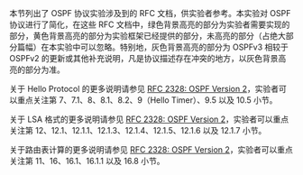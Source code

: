 本节列出了 OSPF 协议实验涉及到的 RFC 文档，供实验者参考。本实验对 OSPF 协议进行了简化，在这些 RFC 文档中，绿色背景高亮的部分为实验者需要实现的部分，黄色背景高亮的部分为实验框架已经提供的部分，未高亮的部分（占绝大部分篇幅）在本实验中可以忽略。特别地，灰色背景高亮的部分为 OSPFv3 相较于 OSPFv2 的更新或其他补充说明，凡是协议描述存在冲突的地方，以灰色背景高亮的部分为准。

关于 Hello Protocol 的更多说明请参见 [RFC 2328: OSPF Version 2](rfc2328.html)，实验者可以重点关注第 7、7.1、8、8.1、8.2、9（Hello Timer）、9.5 以及 10.5 小节。

关于 LSA 格式的更多说明请参见 [RFC 2328: OSPF Version 2](rfc2328.html)，实验者可以重点关注第 12、12.1、12.1.1、12.1.3、12.1.4、12.1.5、12.1.6 以及 12.1.7 小节。

关于路由表计算的更多说明请参见 [RFC 2328: OSPF Version 2](rfc2328.html)，实验者可以重点关注第 11、16、16.1、16.1.1 以及 16.8 小节。
